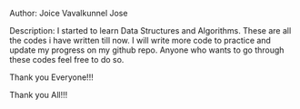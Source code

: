 Author: Joice Vavalkunnel Jose

Description: I started to learn Data Structures and Algorithms. These are all the codes i have written till now. I will write more code to practice and update my progress on my github repo. Anyone who wants to go through these codes feel free to do so. 


Thank you Everyone!!!

Thank you All!!!

